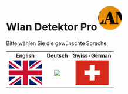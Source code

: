 # Wlan Detektor Pro<img src="./app/src/main/res/mipmap-xxhdpi/ic_launcher.png" height=70 alt="WLAN Detektor Pro" />
<p>Bitte wählen Sie die gewünschte Sprache</p>
<table border="0">
  <tr>
    <td align=center><b>English</b></td>
    <td><b>Deutsch</b></td>
    <td><b>Swiss-German</b></td>
    </tr>
  <tr>
    <td align=center><a href="https://wlandetektor.it-wissen.ch"><img src="app/src/main/assets/github/github_flag_gb-eng.svg" width="90"/></a></td>
    <td align=center><a href="https://wlandetektor.it-wissen.ch"><img src="https://user-images.githubusercontent.com/82406567/151886548-c80faf3c-e338-4b98-8e8f-5599571fcb72.svg" width="90"/></a></td>
      <td align=center><a README_GERMAN.md"><img src="/app/src/main/assets/github/github_flag_switzerland.svg" width="90"/></a></td>
      </tr>
 </table>
 
 

